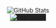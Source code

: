 <p align="center">
  <img src="https://github-readme-stats.vercel.app/api?username=WynstelleID&theme=tokyonight" alt="GitHub Stats" /><br/>
  <img src="https://github-readme-stats.vercel.app/api/top-langs/?username=WynstelleID&layout=compact" alt="Top Langs" style="background-color: #252525;" />
</p>
